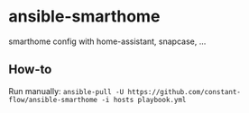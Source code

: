 # ansible-smarthome
smarthome config with home-assistant, snapcase, ...

## How-to

Run manually: `ansible-pull -U https://github.com/constant-flow/ansible-smarthome -i hosts playbook.yml`